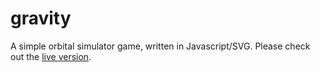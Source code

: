 gravity
=======

A simple orbital simulator game, written in Javascript/SVG.  Please check out the [live version](http://shicks.github.com/gravity).
